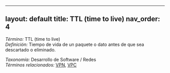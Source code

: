 
---
layout: default
title: TTL (time to live)
nav_order: 4
---

*Término:* TTL (time to live)  
*Definición:* Tiempo de vida de un paquete o dato antes de que sea descartado o eliminado.

*Taxonomía:* Desarrollo de Software / Redes  
*Términos relacionados:* [VPN](https://maleniski.github.io/diccionario-angl-tec-mx/docs/alfabeticamente/V/vpn/), [VPC](https://maleniski.github.io/diccionario-angl-tec-mx/docs/alfabeticamente/V/vpc/)
